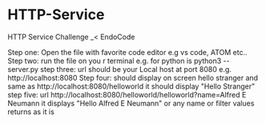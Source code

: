 # HTTP-Service
HTTP Service Challenge _&lt; EndoCode

Step one: Open the file with favorite code editor e.g vs code, ATOM etc..
Step two: run the file on you r terminal e.g. for python is python3 -- server.py 
step three: url should be your Local host at port 8080 e.g. http://localhost:8080
Step four: should display on screen hello stranger and same as http://localhost:8080/helloworld it should display "Hello Stranger"
step five: url http://localhost:8080/helloworld/helloworld?name=Alfred E Neumann it displays "Hello Alfred E Neumann" or any name or filter values returns as it is
